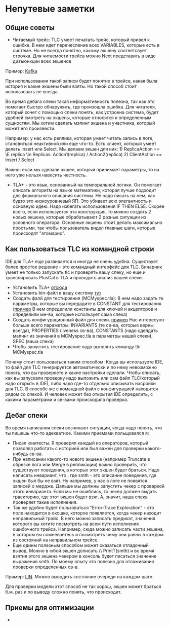 # Непутевые заметки
## Общие советы
* Читаемый трейс: TLC умеет печатать трейс, который привел к ошибке. В нем идет перечесление всех VARIABLES, которые есть в системе. Но не всегда понятно, какому экшену соответсвует строчка. Для читаемости трейса можно Next представить в виде дизъюнкции всех экшенов

Пример: [Kafka](https://github.com/hachikuji/kafka-specification/blob/3cc3cf6914f76573f8b66fb700f8b90ac7ca8bed/KafkaTruncateToHighWatermark.tla#L33)

При использовании такой записи будет понятно в трейсе, какая была история и какие экшены были взяты. Но такой способ стоит использовать не всегда.


Во время дебага спеки такая информативность полезна, так как это помогает быстро обнаружить, где произошла ошибка. Для читателя, который хочет с помощью спеки понять, как устроена система, будет удобней смотреть на экшены, которые относятся к определенным сущностям. Мы хотим сделать мэпинг экшена и участника, который может его произвести.

Например: у нас есть реплика, которая умеет читать запись в логе, становиться неактивной или еще что-то. Есть клиент, который умеет делать Insert или Select. Мы делаем экшен для них:
    1) ReplicaAction == \E replica \in Replicas: Action1(replica) \/ Action2(replica)
    2) ClientAction == Insert \/ Select

Важно: если мы сделали экшен, который принимает параметры, то на него уже нельзя навесить честность.

* TLA+ - это язык, основанный на темпоральной логики. Он помогает описать алгоритм на языке математики, которая лучше подходит для формального описания системы. Не надо писать на нем, как будто это низкоуровневый ЯП. Это убивает всю элегантность и основную идею. Надо избегать использования IF THEN ELSE. Скорее всего, если используется эта конструкция, то можно создвть 2 новых экшена, которые обрабатывают 2 разные ситуации из условного оператора. Основные экшены стоит делать максимально простыми, так чтобы пользователь видел главные шаги, которые происходят "атомарно".

## Как пользоваться TLC из командной строки
IDE для TLA+ еще развивается и иногда не очень удобна. Существует более простое решение - это командный интерфейс для TLC. Бинарник умеет не только запускать tlc и проверять вашу спеку, но еще и транслировать PlusCal в TLA и проводить анализ вашей спеки.
* Установить TLA+ [отсюда](http://lamport.azurewebsites.net/tla/tla.html)
* Установить bin-файл в вашу систему [тут](https://github.com/pmer/tla-bin)
* Создать фалй для тестировния (MCMyspec.tla): В нем надо задать те параметры, которые вы передадите в CONSTANT для тестирования ([пример](https://github.com/fpaxos/fpaxos-tlaplus/blob/master/MCFPaxos.tla) В нем определили константы для ключей и акцепторов и определили мн-ва, которые использует сама спека)
* Создать конфигурационный файл для спеки. [пример](https://github.com/fpaxos/fpaxos-tlaplus/blob/master/MCFPaxos.cfg)
Нас интересуют больше всего параметры: INVARIANTS (те св-ва, которые верны всегда), PROPERTIES (liveness св-ва), CONSTANTS (надо сделдать мапинг из значений в MCMyspec.tla в параметры нашей спеки), SPEC (ваша спека)
* Чтобы запустить тестирование надо выполнть команду tlc MCMyspec.tla

Почему стоит пользоваться таким способом: Когда вы используете IDE, то файл для TLC генерируется автоматически и по нему невозможно понять, что вы проверяете и какие настройки сделали. Чтобы описать, как вы запускали проверку надо выложить или сам файл TLC(который надо открыть в IDE), либо надо где-то отдельно описывать насройки для TLC. В способе же с командной файл с конфигурацией находится рядом со спекой. И человек может без открытия IDE определить, с какими параметрами и св-вами происходила проверка.

## Дебаг спеки
Во время написания спеки возникают ситуации, когда надо понять, что ты пишешь что-то адекватное.
Какими приемами польщовался я:
* Писал юнитесты. Я проверял каждый из операторов, который позволял работать с историей или был важен для проверки какого-нибудь св-ва.
* При написании какого-то нового экшена (например Truncate в обрезке лога или Merge в репликации) важно проверить, что существуют поведения, в которых этот экшен будет браться. Надо написать инвариант, что [](smth), где smth - это описание поведения, где экшен был бы не взят. Ну например, у нас в логе не появятся записей о мердже. Дальше мы должны запустить чекер с проверкой этого инварианта. Если мы не ошиблись, то чекер должен выдать траекторию, где этот экшен будет взят. А, значит, наша спека проверяет такие исполнения.
* Так же удобно будет пользоваться "Error-Trace Exploration" - это поле находится в окошке, которое появляется, когда чекер находит неправильный трэйс. В него можно записать предикат, значения которого вы хотите посмотреть на всем пути исполнения ошибочного трейса. Например, сюда можно записать части экшена, в котором вы сомневаетесь и посмотреть чему они равны в каждом из состояний на неправильном трейсе.
* Еще одинм полезным способом может оказаться отладочный вывод. Можно в юбой экшен дописать /\ PrintT(smth) и во время взятия этого экшена чекером в консоль будет писаться значение выражения smth. По моему опыту это полезно для отлаживания проверки определенных св-в.

Пример: [LIN](https://github.com/lorin/tla-linearizability/blob/6a919f81f41ce43c884b87dde0976143b80d35db/LinQueue.tla#L31). Можно выводить состояние очереди на каждом шаге.

Для проверки модели этот способ не так хорош, экшен может браться б.м. раз и по выводу сложно понять, что происходит.

## Приемы для оптимизации
*

